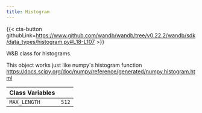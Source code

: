 ```yaml
---
title: Histogram
---
```


{{< cta-button githubLink=https://www.github.com/wandb/wandb/tree/v0.22.2/wandb/sdk/data_types/histogram.py#L18-L107 >}}

W&B class for histograms.

This object works just like numpy's histogram function
https://docs.scipy.org/doc/numpy/reference/generated/numpy.histogram.html

| Class Variables |  |
| :--- | :--- |
|  `MAX_LENGTH`<a id="MAX_LENGTH"></a> |  `512` |
